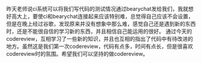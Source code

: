 昨天老师说ci系统可以将我们写代码的测试情况通过bearychat发给我们，我就想好高大上，要使ci和bearychat连接起来应该特别难，总觉得自己应该不会设置，但是在晚上经过谷歌，发现原来并没有想象中那么难，感觉自己还是遇到新的东西时，还是不能很自信的学习新的东西，并且相信自己能运用的很好。
通过今天的codereview，互相学习了一些新的知识，并且也互相的指出了代码中有待改进的地方。虽然这是我们第一次codereview，代码有点多，时间有点长，但是很喜欢codereview时的氛围。希望我们可以坚持的做codereview。
